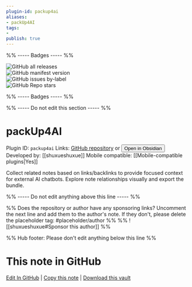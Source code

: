```yaml
---
plugin-id: packup4ai
aliases:
- packUp4AI
tags: 
- 
publish: true
---
```


%% ----- Badges ----- %%

![GitHub all releases](https://img.shields.io/github/downloads/shuxueshuxue/PackUp4AI/total?color=573E7A&logo=github&style=for-the-badge)   
![GitHub manifest version](https://img.shields.io/github/manifest-json/v/shuxueshuxue/PackUp4AI?color=573E7A&logo=github&style=for-the-badge)   
![GitHub issues by-label](https://img.shields.io/github/issues/shuxueshuxue/PackUp4AI/help%20wanted?color=573E7A&logo=github&style=for-the-badge)   
![GitHub Repo stars](https://img.shields.io/github/stars/shuxueshuxue/PackUp4AI?color=573E7A&logo=github&style=for-the-badge)

%% ----- Badges ----- %%

%% ----- Do not edit this section ----- %%

# packUp4AI

Plugin ID: `packup4ai`
Links: [GitHub repository](https://github.com/shuxueshuxue/PackUp4AI) or [<button id=HH>Open in Obsidian</button>](obsidian://show-plugin?id=packup4ai)
Developed by: [[shuxueshuxue]]
Mobile compatible: [[Mobile-compatible plugins|Yes]]

Collect related notes based on links/backlinks to provide focused context for external AI chatbots. Explore note relationships visually and export the bundle.

%% ----- Do not edit anything above this line ----- %% 

%% Does the repository or author have any sponsoring links? Uncomment the next line and add them to the author's note. If they don't, please delete the placeholder tag: #placeholder/author %%
%% ![[shuxueshuxue#Sponsor this author]] %%

%% Hub footer: Please don't edit anything below this line %%

# This note in GitHub

<span class="git-footer">[Edit In GitHub](https://github.dev/obsidian-community/obsidian-hub/blob/main/02%20-%20Community%20Expansions/02.05%20All%20Community%20Expansions/Plugins/packup4ai.md "git-hub-edit-note") | [Copy this note](https://raw.githubusercontent.com/obsidian-community/obsidian-hub/main/02%20-%20Community%20Expansions/02.05%20All%20Community%20Expansions/Plugins/packup4ai.md "git-hub-copy-note") | [Download this vault](https://github.com/obsidian-community/obsidian-hub/archive/refs/heads/main.zip "git-hub-download-vault") </span>
